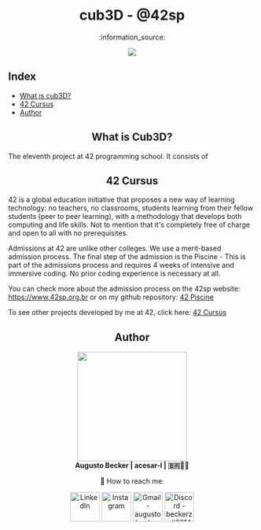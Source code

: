 <h1 align="center"> cub3D - @42sp </h1>

<p align="center">:information_source:  </p>

<p align="center"><a href="https://www.42sp.org.br/" target="_blank"><img src="https://img.shields.io/static/v1?label=&message=SP&color=000&style=for-the-badge&logo=42""></a></p>

## Index

* [What is cub3D?](#what-is-cub3d)
* [42 Cursus](#42-cursus)
* [Author](#author)

<h2 align="center" id="what-is-cub3d"> What is Cub3D? </h2>

The eleventh project at 42 programming school. It consists of 

<h2 align="center" id="42-cursus"> 42 Cursus </h2>
	
42 is a global education initiative that proposes a new way of learning technology: no teachers, no classrooms,
students learning from their fellow students (peer to peer learning),
with a methodology that develops both computing and life skills.
Not to mention that it's completely free of charge and open to all with no prerequisites.

Admissions at 42 are unlike other colleges. We use a merit-based admission process.
The final step of the admission is the Piscine - This is part of the admissions process and 
requires 4 weeks of intensive and immersive coding. No prior coding experience is necessary at all.
	
You can check more about the admission process on the 42sp website: https://www.42sp.org.br or on my github repository: <a href="https://github.com/augustobecker/42sp_Piscine">42 Piscine</a>

To see other projects developed by me at 42, click here: <a href="https://github.com/augustobecker/42cursus">42 Cursus </a>
    
<h2  align="center" id="author">Author</h2>
<div align="center">
	<div>
	<img height="222em" src="https://user-images.githubusercontent.com/81205527/174709160-f4bc029d-b667-469b-b2a7-4e036f1c5349.png">
	</div>
	<div>
		<strong> Augusto Becker | acesar-l | 🇧🇷👨‍🚀</strong>
	
:wave: How to reach me:
    	</div> 
    	<div>
  	<a href="https://www.linkedin.com/in/augusto-becker/" target="_blank"><img align="center" alt="LinkedIn" height="60" src="https://user-images.githubusercontent.com/81205527/157161849-01a9df02-bf32-45be-add4-122bc40b48cf.png"></a>
	<a href="https://www.instagram.com/augusto.becker/" target="_blank"><img align="center" alt="Instagram" height="60" src="https://user-images.githubusercontent.com/81205527/157161841-19ec3ab2-2c8f-4ec0-8b9d-3cd885256098.png"></a>
	<a href = "mailto:augustobecker.dev@gmail.com"> <img align="center" alt="Gmail - augustobecker.dev@gmail.com" height="60" src="https://user-images.githubusercontent.com/81205527/157161831-eb9dffee-404b-4ffe-b0af-34671219f7fb.png"></a>
	<a href="https://discord.gg/3kxYkBRxUy" target="_blank"><img align="center" alt="Discord - beckerzz#3614" height="60" src="https://user-images.githubusercontent.com/81205527/157161820-de88dc63-61a3-4c9f-9445-07ac98bf0bc2.png"></a>
	</div>
</div>
